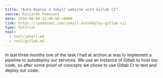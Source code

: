 ```yaml
---
title: "Auto deploy a Jekyll website with Gitlab CI"
source: Riccardo Padovani
date: 2016-08-04 12:08:00 +0000
link: https://rpadovani.com/jekyll-autodeploy-gitlab-ci/
type: Tutorial
tool:
  - tool/jekyll.md
  - tool/gitlab.md
---
```

In last three months one of the task I had at archon.ai was to implement a pipeline to autodeploy our services. We use an instance of Gitlab to host our code, so after some proof of concepts we chose to use Gitlab CI to test and deploy our code.
